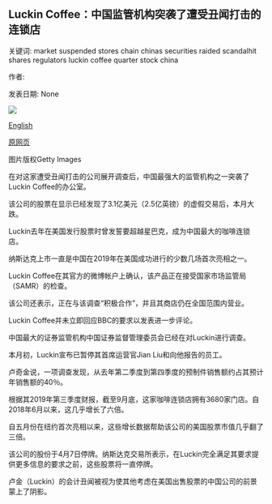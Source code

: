 ## Luckin Coffee：中国监管机构突袭了遭受丑闻打击的连锁店

关键词: market suspended stores chain chinas securities raided scandalhit shares regulators luckin coffee quarter stock china

作者: 

发表日期: None

![](https://ichef.bbci.co.uk/news/1024/branded_news/F269/production/_111975026_gettyimages-1211084480.jpg)

[English](Luckin%20Coffee%3A%20Scandal-hit%20chain%20raided%20by%20regulators%20in%20China.md)

[原网页](https://www.bbc.com/news/business-52438399)

图片版权Getty Images

在对这家遭受丑闻打击的公司展开调查后，中国最强大的监管机构之一突袭了Luckin Coffee的办公室。

该公司的股票在显示已经发现了3.1亿美元（2.5亿英镑）的虚假交易后，本月大跌。

Luckin去年在美国发行股票时曾发誓要超越星巴克，成为中国最大的咖啡连锁店。

纳斯达克上市一直是中国在2019年在美国成功进行的少数几场首次亮相之一。

Luckin Coffee在其官方的微博帐户上确认，该产品正在接受国家市场监管局（SAMR）的检查。

该公司还表示，正在与该调查“积极合作”，并且其商店仍在全国范围内营业。

Luckin Coffee并未立即回应BBC的要求以发表进一步评论。

中国最大的证券监管机构中国证券监督管理委员会已经在对Luckin进行调查。

本月初，Luckin宣布已暂停其首席运营官Jian Liu和向他报告的员工。

卢奇金说，一项调查发现，从去年第二季度到第四季度的预制件销售额约占其预计年销售额的40％。

根据其2019年第三季度财报，截至9月底，这家咖啡连锁店拥有3680家门店。自2018年6月以来，这几乎增长了六倍。

自五月份在纽约首次亮相以来，这些增长数据帮助该公司的美国股票市值几乎翻了三倍。

该公司的股份于4月7日停牌。纳斯达克交易所表示，在Luckin完全满足其要求提供更多信息的要求之前，这些股票将一直停牌。

卢金（Luckin）的会计丑闻被视为使其他考虑在美国出售股票的中国公司的前景蒙上了阴影。